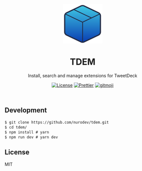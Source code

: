 <div align='center'>

  <a href='https://github.com/nurodev/tdem/releases'>
    <img alt='TweetDeck Extension Manager' width='128px' src='./assets/icon-1024.png' />
  </a>

  <h1> TDEM </h1>
  <p> Install, search and manage extensions for TweetDeck </p>

  [![License](https://img.shields.io/badge/license-mit-blue.svg?longCache=true&style=for-the-badge)](http://www.gnu.org/licenses/) [![Prettier](https://img.shields.io/badge/code--style-%20prettier-c596c7.svg?longCache=true&style=for-the-badge)](https://prettier.io/) [![gitmoji](https://img.shields.io/badge/gitmoji-%20%F0%9F%98%9C%20%F0%9F%98%8D-FFDD67.svg?longCache=true&style=for-the-badge)](https://gitmoji.carloscuesta.me/)

  <br />
</div>

## Development

```shell
$ git clone https://github.com/nurodev/tdem.git
$ cd tdem/
$ npm install # yarn
$ npm run dev # yarn dev
```

## License

MIT
